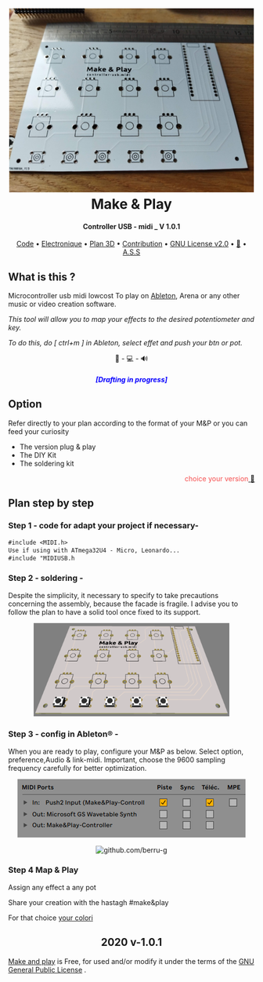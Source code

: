 <!--made with love by berru-g
visit my web site in progress
https://berru-g.github.io/Make-Play/
-->
<html>

<head>
  <meta charset="utf-8">
  <meta name="viewport" content="width=device-width, initial-scale=1.0">
  <title>make and play PLAN</title>
  <link rel="stylesheet" href="https://stackedit.io/style.css" />
</head>

<body class="stackedit">
  <div class="stackedit__html"><h1 align="center">
  <a href="https://berru-g.github.io/Make-Play/"><img src="https://github.com/berru-g/MAKE_PLAY-1/blob/master/img/pcb-face.jpg?raw=true" width="500px" title="     Revenir au site"></a>
  <br>Make &amp; Play <br>
</h1>
<h4 align="center">Controller USB - midi _ V 1.0.1</h4>
<p align="center">
  <a href="https://github.com/berru-g/Microcontroller-USB-midi/blob/main/Projet-dod-berru/C%2B%2B/encore_un_teste_midi_PAD/encore_un_teste_midi_PAD.ino">Code</a> •
  <a href="https://github.com/berru-g/Microcontroller-USB-midi/tree/main/Projet-dod-berru/bootloader">Electronique</a> •
  <a href="https://github.com/berru-g/Microcontroller-USB-midi/tree/main/Projet-dod-berru/3D">Plan 3D</a> •
  <a href="https://github.com/berru-g/Microcontroller-USB-midi/pulls">Contribution</a> •
  <a href="https://www.gnu.org/licenses/old-licenses/gpl-2.0.html">GNU License v2.0</a> •
  <a href="https://berru-g.github.io/Make-Play/">🛒</a> •
  <a href="mailto:lea-bruger@outllok.fr">A.S.S</a>
</p>
<h2 id="what-is-this-">What is this ?</h2>
<p>Microcontroller usb midi lowcost To play on <a href="https://ableton.com">Ableton</a>, Arena or any other music or video creation software.</p>
<p><em>This tool will allow you to map your effects to the desired potentiometer and key. </em></p>
<p><em>To do this, do [ ctrl+m ] in Ableton, select effet and push your btn or pot. </em></p>
  <p align="center">🎹 - &#128187; - &#128266;</p>
  <h5 align="center" id="draft" >[Drafting in progress]</h5>
  <style>#draft{color:#0800ff;} #buy{color: #f64f4f;}</style>

<h2 id="option">Option</h2>
<p>Refer directly to your plan according to the format of your M&amp;P or you can feed your curiosity</p>
<ul>
<li>The version plug &amp; play</li>
<li>The DIY Kit</li>
<li>The soldering kit</li>
<p align="right" id="buy">choice your version<a href="https://berru-g.github.io/Make-Play/"> 🛒</a></p>
</ul>
<h2>Plan step by step</h2> 
<h3 id="step-1---code--">Step 1 - code for adapt your project if necessary-</h3>
<pre><code>#include &lt;MIDI.h&gt; 
Use if using with ATmega32U4 - Micro, Leonardo... 
#include "MIDIUSB.h
</code></pre>


<h3 id="step-2">Step 2 - soldering -</h3>
    
<p>Despite the simplicity, it necessary to specify to take precautions concerning the assembly, because the facade is fragile. I advise you to follow the plan to have a solid tool once fixed to its support.</p>
    
<p align="center"><img src="https://github.com/berru-g/Microcontroller-USB-midi/blob/main/SHIELDFACE.png?raw=true" width="400px" alt="github.com/berru-g"></p>
    
<h3 id="step-3">Step 3 - config in Ableton® -</h3>
    
<p>When you are ready to play, configure your M&P as below. Select option, preference,Audio & link-midi. Important, choose the 9600 sampling frequency carefully for better optimization.</p>
    
<p align="center"><img src="https://github.com/berru-g/MAKE_PLAY-1/blob/master/img/CONFIG-Ableton%20(2).png?raw=true"  alt="github.com/berru-g"></p>
<p align="center"><img src="https://github.com/berru-g/Make-play-PLAN/blob/main/src/bault.png?raw=true"  alt="github.com/berru-g"></p>
    
    
<h3 id="step 4">Step 4 Map & Play</h3>
    <p>Assign any effect a any pot</p>
    
<p>Share your creation with the hastagh #make&play</p>
<p>For that choice <a href="https://berru-g.github.io/Make-Play/">your colori</a></p>
    
    
<h2 align="center"> 2020 v-1.0.1</h2>
<p><a href="https://berru-g.github.io/Make-Play/">Make and play</a>  is Free, for used and/or modify it under the terms of the <a href="https://www.gnu.org/licenses/gpl.html">GNU General Public License</a> .</p>
</div>
</body>

</html>
